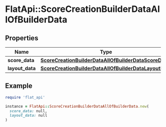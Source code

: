 # FlatApi::ScoreCreationBuilderDataAllOfBuilderData

## Properties

| Name | Type | Description | Notes |
| ---- | ---- | ----------- | ----- |
| **score_data** | [**ScoreCreationBuilderDataAllOfBuilderDataScoreData**](ScoreCreationBuilderDataAllOfBuilderDataScoreData.md) |  |  |
| **layout_data** | [**ScoreCreationBuilderDataAllOfBuilderDataLayoutData**](ScoreCreationBuilderDataAllOfBuilderDataLayoutData.md) |  | [optional] |

## Example

```ruby
require 'flat_api'

instance = FlatApi::ScoreCreationBuilderDataAllOfBuilderData.new(
  score_data: null,
  layout_data: null
)
```

